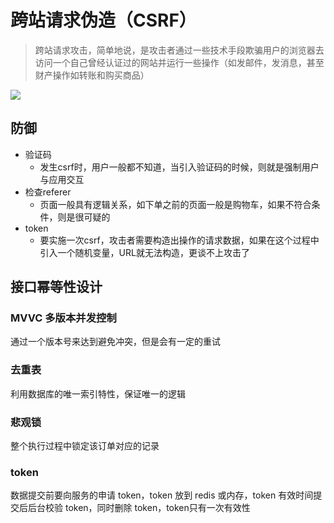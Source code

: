 # 跨站请求伪造（CSRF）

>跨站请求攻击，简单地说，是攻击者通过一些技术手段欺骗用户的浏览器去访问一个自己曾经认证过的网站并运行一些操作（如发邮件，发消息，甚至财产操作如转账和购买商品）

![](https://pic002.cnblogs.com/img/hyddd/200904/2009040916453171.jpg)

## 防御

- 验证码
  - 发生csrf时，用户一般都不知道，当引入验证码的时候，则就是强制用户与应用交互
- 检查referer
  - 页面一般具有逻辑关系，如下单之前的页面一般是购物车，如果不符合条件，则是很可疑的
- token
  - 要实施一次csrf，攻击者需要构造出操作的请求数据，如果在这个过程中引入一个随机变量，URL就无法构造，更谈不上攻击了

## 接口幂等性设计

### MVVC 多版本并发控制

通过一个版本号来达到避免冲突，但是会有一定的重试

### 去重表

利用数据库的唯一索引特性，保证唯一的逻辑

### 悲观锁

整个执行过程中锁定该订单对应的记录

### token

数据提交前要向服务的申请 token，token 放到 redis 或内存，token 有效时间提交后后台校验 token，同时删除 token，token只有一次有效性